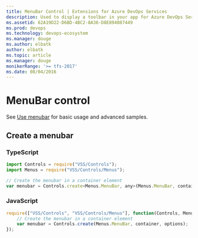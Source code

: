 ```yaml
---
title: MenuBar Control | Extensions for Azure DevOps Services
description: Used to display a toolbar in your app for Azure DevOps Services.
ms.assetid: 62A19D22-D6BD-4BC2-8A36-D8E894087449
ms.prod: devops
ms.technology: devops-ecosystem
ms.manager: douge
ms.author: elbatk
author: elbatk
ms.topic: article
ms.manager: douge
monikerRange: '>= tfs-2017'
ms.date: 08/04/2016
---
```


# MenuBar control

See [Use menubar](../../../develop/ui-controls/menubaro.md) for basic usage and advanced samples.

## Create a menubar

### TypeScript
``` javascript
import Controls = require("VSS/Controls");
import Menus = require("VSS/Controls/Menus");

// Create the menubar in a container element
var menubar = Controls.create<Menus.MenuBar, any>(Menus.MenuBar, container, options);
```

### JavaScript
``` javascript
require(["VSS/Controls", "VSS/Controls/Menus"], function(Controls, MenuBar) {
    // Create the menubar in a container element
    var menubar = Controls.create(Menus.MenuBar, container, options);
});
```
